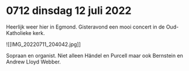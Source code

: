 # 0712 dinsdag 12 juli 2022
Heerlijk weer hier in Egmond. Gisteravond een mooi concert in de Oud-Katholieke kerk. 

![[IMG_20220711_204042.jpg]]

Sopraan en organist. Niet alleen Händel en Purcell maar ook Bernstein en Andrew Lloyd Webber. 